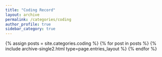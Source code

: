 ```yaml
---
title: "Coding Record"
layout: archive
permalink: /categories/coding
author_profile: true
sidebar_category: true
---
```


{% assign posts = site.categories.coding %}
{% for post in posts %} {% include archive-single2.html type=page.entries_layout %} {% endfor %}
